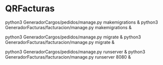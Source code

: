 # QRFacturas

python3 GeneradorCargos/pedidos/manage.py makemigrations & python3 GeneradorFacturas/facturacion/manage.py makemigrations &

python3 GeneradorCargos/pedidos/manage.py migrate & python3 GeneradorFacturas/facturacion/manage.py migrate &

python3 GeneradorCargos/pedidos/manage.py runserver & python3 GeneradorFacturas/facturacion/manage.py runserver 8080 &
